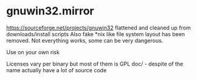 # gnuwin32.mirror
https://sourceforge.net/projects/gnuwin32
flattened and cleaned up from downloads/install scripts 
Also fake *nix like file system layout has been removed.
Not everything works, some can be very dangerous.

Use on your own risk

Licenses vary per binary but most of them is GPL
doc/ - despite of the name actually have a lot of source code

